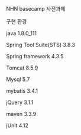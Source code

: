 NHN basecamp 사전과제

구현 환경

java 1.8.0_111

Spring Tool Suite(STS) 3.8.3

Spring framework 4.3.5

Tomcat 8.5.9

Mysql 5.7

mybatis 3.4.1

jQuery 3.1.1

maven 3.3.9

jUnit 4.12